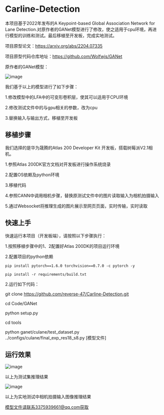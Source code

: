 # Carline-Detection
本项目基于2022年发布的A Keypoint-based Global Association Network for Lane Detection.对原作者的GANet模型进行了修改，使之适用于cpu环境，再进行模型的训练和测试。最后移植至开发板，完成实地测试。

项目原型论文：https://arxiv.org/abs/2204.07335

项目原型代码仓库地址：https://github.com/Wolfwjs/GANet

原作者的GANet模型：

![image](https://github.com/reverse-47/Carline-Detection/assets/85037574/e52fef24-25ab-4d71-b956-8243923fd325)

我们基于以上的模型进行了如下步骤：

1.修改模型中的LFA中的可变形卷积层，使其可以适用于CPU环境

2.修改测试文件中的与gpu相关的参数，改为cpu

3.替换输入与输出方式，移植至开发板

## 移植步骤
我们选择的是华为晟腾的Atlas 200 Developer Kit 开发板，搭载树莓派V2.1相机。

1.参照Atlas 200DK官方文档对开发板进行操作系统烧录

2.配置OS依赖及python环境

3.移植代码

4.参照CANN中调用相机步骤，替换原测试文件中的图片读取输入为相机拍摄输入

5.通过Websocket将推理生成的图片展示至网页页面，实时传输，实时读取

## 快速上手
快速运行本项目（开发板端），请按照以下步骤执行：

1.按照移植步骤中的1、2配置好Atlas 200DK的项目运行环境

2.配置项目的python依赖
```shell
pip install pytorch==1.6.0 torchvision==0.7.0 -c pytorch -y

pip install -r requirements/build.txt
```
2.运行如下代码：

git clone https://github.com/reverse-47/Carline-Detection.git

cd Code/GANet

python setup.py

cd tools

python ganet/culane/test_dataset.py ../configs/culane/final_exp_res18_s8.py [模型文件]

## 运行效果

![image](https://github.com/reverse-47/Carline-Detection/assets/85037574/31ac6893-be13-4f06-9603-4bf01083a02b)

以上为测试集推理结果

![image](https://github.com/reverse-47/Carline-Detection/assets/85037574/ea0d68eb-a0d8-4160-8514-c31115a5afe3)

以上为实地测试中相机拍摄输入图像推理结果

模型文件请联系3375939661@qq.com获取
